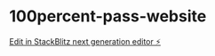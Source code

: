 # 100percent-pass-website

[Edit in StackBlitz next generation editor ⚡️](https://stackblitz.com/~/github.com/chiharakenta/100percent-pass-website)